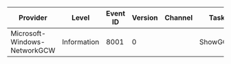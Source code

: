 Provider                      |  Level        |  Event ID  |  Version  |  Channel  |  Task     |  Opcode  |  Keyword  |  Message
------------------------------|---------------|------------|-----------|-----------|-----------|----------|-----------|---------
Microsoft-Windows-NetworkGCW  |  Information  |  8001      |  0        |           |  ShowGCW  |  Stop    |           |